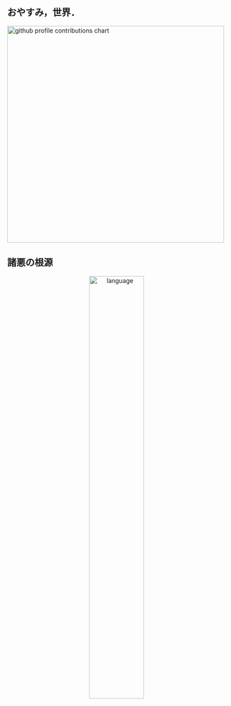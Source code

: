## おやすみ，世界．

<p align="left">
    <picture>
        <source media="(prefers-color-scheme: dark)" srcset="output/details.svg" width="500px"/>
        <source media="(prefers-color-scheme: light)" srcset="output/details.svg" width="500px"/>
        <img alt="github profile contributions chart" src="https://raw.githubusercontent.com/Grain6888/Grain6888/output-3d-contrib/day.svg"/>
    </picture>
</p>


## 諸悪の根源

<p align="center">
    <img alt="language" src="https://skillicons.dev/icons?theme=light&perline=10&i=unity" width="50%"/>
</p>
